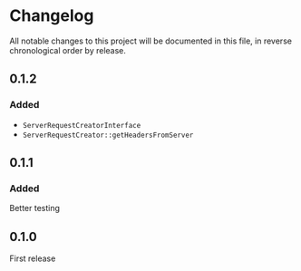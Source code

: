 # Changelog

All notable changes to this project will be documented in this file, in reverse chronological order by release.

## 0.1.2

### Added 

- `ServerRequestCreatorInterface`
- `ServerRequestCreator::getHeadersFromServer`

## 0.1.1

### Added 

Better testing

## 0.1.0

First release
